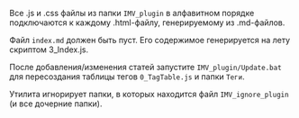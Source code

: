 Все .js и .css файлы из папки `IMV_plugin` в алфавитном порядке подключаются к каждому .html-файлу, генерируемому из .md-файлов.

Файл `index.md` должен быть пуст. Его содержимое генерируется на лету скриптом 3_Index.js.

После добавления/изменения статей запустите `IMV_plugin/Update.bat` для пересоздания таблицы тегов `0_TagTable.js` и папки `Теги`.

Утилита игнорирует папки, в которых находится файл `IMV_ignore_plugin` (и все дочерние папки).

